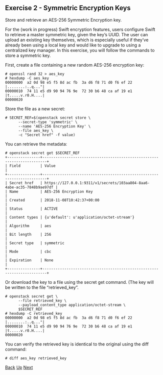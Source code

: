 ## Exercise 2 - Symmetric Encryption Keys
Store and retrieve an AES-256 Symmetric Encryption key.

For the (work in progress) Swift encryption features, users configure Swift to retrieve a master symmetric key, given the key’s UUID.  The user can upload an existing key themselves, which is especially useful if they’ve already been using a local key and would like to upgrade to using a centralized key manager.  In this exercise, you will follow the commands to store a symmetric key.

First, create a file containing a new random AES-256 encryption key:

    # openssl rand 32 > aes_key
    # hexdump -C aes_key 
    00000000  a2 0d 98 e5 f5 8d ac fb  3a d6 f8 71 d0 f6 ef 22  |........:..q..."|
    00000010  74 11 e5 d9 90 94 76 9e  72 30 b6 48 ca af 19 e1  |t.....v.r0.H....|
    00000020

Store the file as a new secret:

    # SECRET_REF=$(openstack secret store \
          --secret-type 'symmetric' \
          --name 'AES-256 Encryption Key' \
          --file aes_key \
          -c "Secret href" -f value)

You can retrieve the metadata:

    # openstack secret get $SECRET_REF
    +---------------+------------------------------------------------------------------------+
    | Field         | Value                                                                  |
    +---------------+------------------------------------------------------------------------+
    | Secret href   | https://127.0.0.1:9311/v1/secrets/103aa804-8aa6-4abe-ac35-7848b9ae97df |
    | Name          | AES-256 Encryption Key                                                 |
    | Created       | 2018-11-08T10:42:37+00:00                                              |
    | Status        | ACTIVE                                                                 |
    | Content types | {u'default': u'application/octet-stream'}                              |
    | Algorithm     | aes                                                                    |
    | Bit length    | 256                                                                    |
    | Secret type   | symmetric                                                              |
    | Mode          | cbc                                                                    |
    | Expiration    | None                                                                   |
    +---------------+------------------------------------------------------------------------+

Or download the key to a file using the secret get command. (The key will be written to the file “retrieved_key”.

    # openstack secret get \
          --file retrieved_key \
          --payload_content_type application/octet-stream \
          $SECRET_REF
    # hexdump -C retrieved_key
    00000000  a2 0d 98 e5 f5 8d ac fb  3a d6 f8 71 d0 f6 ef 22  |........:..q..."|
    00000010  74 11 e5 d9 90 94 76 9e  72 30 b6 48 ca af 19 e1  |t.....v.r0.H....|
    00000020

You can verify the retrieved key is identical to the original using the diff command:

    # diff aes_key retrieved_key


[Back](Exercise_01_Passphrases.md) [Up](../README.md) [Next](Exercise_03_Generating_Symmetric_Encryption_Keys.md)

